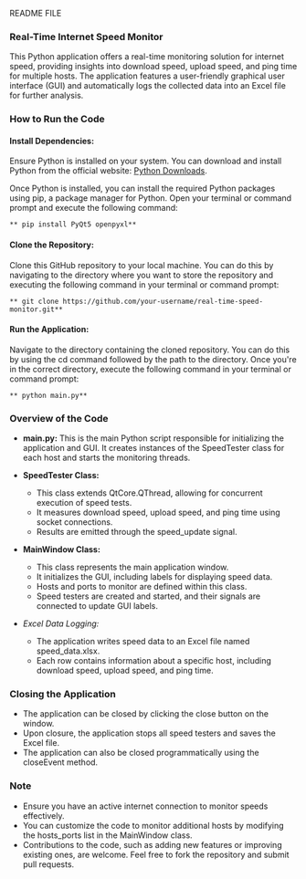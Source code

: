README FILE

### Real-Time Internet Speed Monitor

This Python application offers a real-time monitoring solution for internet speed, providing insights into download speed, upload speed, and ping time for multiple hosts. The application features a user-friendly graphical user interface (GUI) and automatically logs the collected data into an Excel file for further analysis.

### How to Run the Code

#### Install Dependencies:

Ensure Python is installed on your system. You can download and install Python from the official website: [Python Downloads](https://www.python.org/downloads/).

Once Python is installed, you can install the required Python packages using pip, a package manager for Python. Open your terminal or command prompt and execute the following command:

`**
pip install PyQt5 openpyxl**`


#### Clone the Repository:

Clone this GitHub repository to your local machine. You can do this by navigating to the directory where you want to store the repository and executing the following command in your terminal or command prompt:

`**
git clone https://github.com/your-username/real-time-speed-monitor.git**`


#### Run the Application:

Navigate to the directory containing the cloned repository. You can do this by using the cd command followed by the path to the directory. Once you're in the correct directory, execute the following command in your terminal or command prompt:

`**
python main.py**`


### Overview of the Code

- **main.py:** This is the main Python script responsible for initializing the application and GUI. It creates instances of the SpeedTester class for each host and starts the monitoring threads.

- **SpeedTester Class:**
  - This class extends QtCore.QThread, allowing for concurrent execution of speed tests.
  - It measures download speed, upload speed, and ping time using socket connections.
  - Results are emitted through the speed_update signal.

- **MainWindow Class:**
  - This class represents the main application window.
  - It initializes the GUI, including labels for displaying speed data.
  - Hosts and ports to monitor are defined within this class.
  - Speed testers are created and started, and their signals are connected to update GUI labels.

- *Excel Data Logging:*
  - The application writes speed data to an Excel file named speed_data.xlsx.
  - Each row contains information about a specific host, including download speed, upload speed, and ping time.

### Closing the Application

- The application can be closed by clicking the close button on the window.
- Upon closure, the application stops all speed testers and saves the Excel file.
- The application can also be closed programmatically using the closeEvent method.

### Note

- Ensure you have an active internet connection to monitor speeds effectively.
- You can customize the code to monitor additional hosts by modifying the hosts_ports list in the MainWindow class.
- Contributions to the code, such as adding new features or improving existing ones, are welcome. Feel free to fork the repository and submit pull requests.
